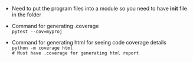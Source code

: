 - Need to put the program files into a module so you need to have __init__ file in the folder

- Command for generating .coverage  
``pytest --cov=myproj``

- Command for generating html for seeing code coverage details  
``python -m coverage html``  
``# Must have .coverage for generating html report`` 
